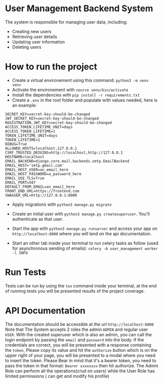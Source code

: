 # User Management Backend System

The system is responsible for managing user data, including:

- Creating new users
- Retrieving user details
- Updating user information
- Deleting users

# How to run the project

- Create a virtual environement using this command: `python3 -m venv venv`
- Activate the environement with `source venv/bin/activate`
- Install the dependencies with `pip install -r requirements.txt`
- Create a `.env` in the root folder and populate with values needed,
  here is an example:

```
SECRET_KEY=secret-key-should-be-changed
JWT_SECRET_KEY=secret-key-should-be-changed
REGISTRATION_JWT_KEY=secret-key-should-be-changed
ACCESS_TOKEN_LIFETIME_UNIT=days
ACCESS_TOKEN_LIFETIME=1
TOKEN_LIFETIME_UNIT=days
TOKEN_LIFETIME=1
DEBUG=True
ALLOWED_HOSTS=localhost,127.0.0.1
CSRF_TRUSTED_ORIGINS=http://localhost,http://127.0.0.1
HOSTNAME=localhost
EMAIL_BACKEND=django.core.mail.backends.smtp.EmailBackend
EMAIL_HOST='smtp.gmail.com'
EMAIL_HOST_USER=an_email_here
EMAIL_HOST_PASSWORD=a_password_here
EMAIL_USE_TLS=True
EMAIL_PORT=587
DEFAULT_FROM_EMAIL=an_email_here
FRONT_END_URL=https://frontend.com
SWAGGER_URL=http://127.0.0.1:8000
```

- Apply migrations with `python3 manage.py migrate`
- Create an initial user with `python3 manage.py createsuperuser`. You'll authenticate as that user.
- Start the app with `python3 manage.py runserver` and access your app on `http://localhost:8000` where you will land on the api documentation.

- Start an other tab inside your terminal to run celery tasks as follow (used for asynchronous sending of emails):
  `celery -A user_management worker -l INFO`

# Run Tests

Tests can be run by using the `tox` command inside your terminal, at the end of running tests you will be presented results of the project coverage.

# API Documentation

The documentation should be accessible at the url `http://localhost:8000`
Note that The System accepts 2 roles the admin `ADMIN` and regular user `USER`.
With the created superuser which is also an admin, you can call the login endpoint by passing the `email` and `password` into the body.
If the credentials are correct, you will be presented with a response containing the `token`, Please copy its value and hit the `authorize` button which is on the upper right of your page, you will be presented to a modal where you need to insert the token.
Please Bear in mind that it's a bearer token, you need to pass the token in that format: `Bearer xxxxxxxx` then hit authorize.
The Admin Role can perform all the operations(crud on users) while the User Role has limited permissions ( can get and modify his profile)
